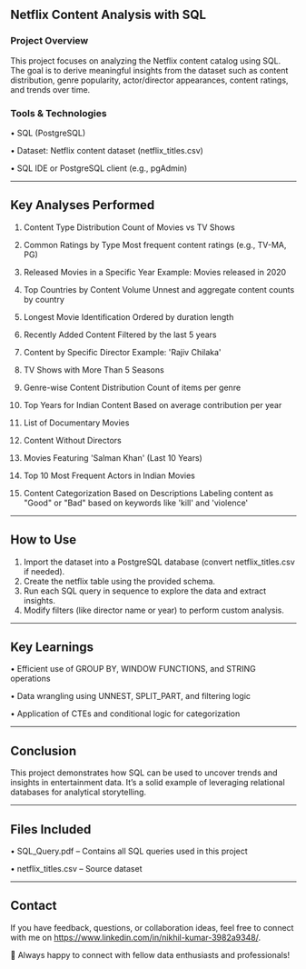 ## Netflix Content Analysis with SQL
### Project Overview
This project focuses on analyzing the Netflix content catalog using SQL. The goal is to derive meaningful insights from the dataset such as content distribution, genre popularity, actor/director appearances, content ratings, and trends over time.

### Tools & Technologies
•	SQL (PostgreSQL)

•	Dataset: Netflix content dataset (netflix_titles.csv)

•	SQL IDE or PostgreSQL client (e.g., pgAdmin)

________________________________________
## Key Analyses Performed
1.	Content Type Distribution
Count of Movies vs TV Shows

2.	Common Ratings by Type
Most frequent content ratings (e.g., TV-MA, PG)

3.	Released Movies in a Specific Year
Example: Movies released in 2020

4.	Top Countries by Content Volume
Unnest and aggregate content counts by country

5.	Longest Movie Identification
Ordered by duration length

6.	Recently Added Content
Filtered by the last 5 years

7.	Content by Specific Director
Example: 'Rajiv Chilaka'

8.	TV Shows with More Than 5 Seasons

9.	Genre-wise Content Distribution
Count of items per genre

10.	Top Years for Indian Content
Based on average contribution per year

11.	List of Documentary Movies

12.	Content Without Directors

13.	Movies Featuring 'Salman Khan' (Last 10 Years)

14.	Top 10 Most Frequent Actors in Indian Movies

15.	Content Categorization Based on Descriptions Labeling content as "Good" or "Bad" based on keywords like 'kill' and 'violence'
________________________________________
##  How to Use
1.	Import the dataset into a PostgreSQL database (convert netflix_titles.csv if needed).
2.	Create the netflix table using the provided schema.
3.	Run each SQL query in sequence to explore the data and extract insights.
4.	Modify filters (like director name or year) to perform custom analysis.
________________________________________
## Key Learnings
•	Efficient use of GROUP BY, WINDOW FUNCTIONS, and STRING operations

•	Data wrangling using UNNEST, SPLIT_PART, and filtering logic

•	Application of CTEs and conditional logic for categorization
________________________________________
## Conclusion
This project demonstrates how SQL can be used to uncover trends and insights in entertainment data. It’s a solid example of leveraging relational databases for analytical storytelling.
________________________________________
## Files Included
•	SQL_Query.pdf – Contains all SQL queries used in this project

•	netflix_titles.csv – Source dataset
________________________________________
## Contact
If you have feedback, questions, or collaboration ideas, feel free to connect with me on https://www.linkedin.com/in/nikhil-kumar-3982a9348/.



💬 Always happy to connect with fellow data enthusiasts and professionals!

